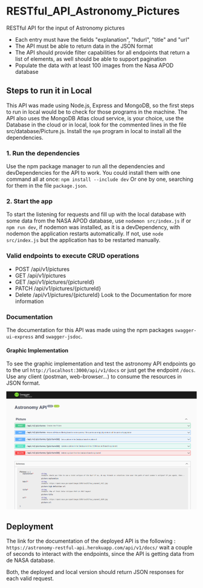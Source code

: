 # RESTful_API_Astronomy_Pictures
RESTful API for the input of Astronomy pictures

- Each entry must have the fields "explanation", "hdurl", "title" and "url"
- The API must be able to return data in the JSON format
- The API should provide filter capabilities for all endpoints that return a list of elements, as well should be able to support pagination
- Populate the data with at least 100 images from the Nasa APOD database

## Steps to run it in Local
This API was made using Node.js, Express and MongoDB, so the first steps to run in local would be to check for those programs in the machine. The API also uses the MongoDB Atlas cloud service, is your choice, use the Database in the cloud or in local, look for the commented lines in the file src/database/Picture.js. 
Install the `npm` program in local to install all the dependencies.

### 1. Run the dependencies
Use the npm package manager to run all the dependencies and devDependencies for the API to work. You could install them with one command all at once:
`npm install --include dev`
Or one by one, searching for them in the file `package.json`.

### 2. Start the app
To start the listening for requests and fill up with the local database with some data from the NASA APOD database, use `nodemon src/index.js` if or `npm run dev`, if nodemon was installed, as it is a devDependency, with nodemon the application restarts automatically. If not, use `node src/index.js` but the application has to be restarted manually.

### Valid endpoints to execute CRUD operations
- POST /api/v1/pictures
- GET  /api/v1/pictures
- GET  /api/v1/pictures/{pictureId}
- PATCH /api/v1/pictures/{pictureId}
- Delete /api/v1/pictures/{pictureId}
Look to the Documentation for more information

### Documentation
The documentation for this API was made using the npm packages `swagger-ui-express` and `swagger-jsdoc`.

#### Graphic Implementation
To see the graphic implementation and test the astronomy API endpoints go to the url `http://localhost:3000/api/v1/docs` or just get the endpoint `/docs`. Use any client (postman, web-browser...) to consume the resources in JSON format.

![Doc Image](doc.png)

## Deployment
The link for the documentation of the deployed API is the following : `https://astronomy-restful-api.herokuapp.com/api/v1/docs/` wait a couple of seconds to interact with the endpoints, since the API is getting data from de NASA database.

Both, the deployed and local version should return JSON responses for each valid request.


